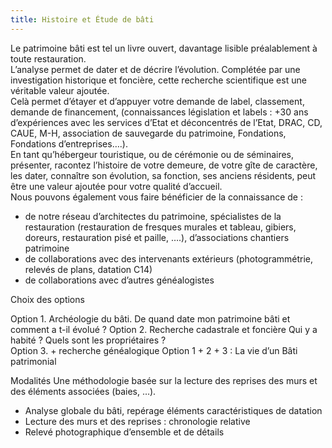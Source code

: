 ```yaml
---
title: Histoire et Étude de bâti
---
```


Le patrimoine bâti est tel un livre ouvert, davantage lisible préalablement à toute restauration.  
L’analyse permet de dater et de décrire l’évolution. Complétée par une investigation historique et foncière, cette recherche scientifique est une véritable valeur ajoutée.  
Celà permet d’étayer et d’appuyer votre demande de label, classement, demande de financement, (connaissances législation et labels : +30 ans d’expériences avec les services d’Etat et déconcentrés de l’Etat, DRAC, CD, CAUE, M-H, association de sauvegarde du patrimoine, Fondations, Fondations d’entreprises….).  
En tant qu’hébergeur touristique, ou de cérémonie ou de séminaires, présenter, racontez l’histoire de votre demeure, de votre gîte de caractère,  les dater, connaître son évolution, sa fonction, ses anciens résidents, peut être une valeur ajoutée pour votre qualité d’accueil.  
Nous pouvons également vous faire bénéficier de la connaissance de :
- de notre réseau d’architectes du patrimoine, spécialistes de la restauration (restauration de fresques murales et tableau, gibiers, doreurs, restauration pisé et paille, ….), d’associations chantiers patrimoine
- de collaborations avec des intervenants extérieurs (photogrammétrie, relevés de plans, datation C14) 
- de collaborations avec d’autres généalogistes

Choix des options

Option 1.  Archéologie du bâti. 
De quand date mon patrimoine bâti et comment a t-il évolué ?
Option 2. Recherche cadastrale et foncière  Qui y a habité ? Quels sont les propriétaires ?  
Option 3. + recherche généalogique
Option 1 + 2 + 3  :  La vie d’un Bâti patrimonial

Modalités 
Une méthodologie basée sur la lecture des reprises des murs et des éléments associées (baies, …).
- Analyse globale du bâti, repérage éléments caractéristiques de datation
- Lecture des murs et des reprises : chronologie relative
- Relevé photographique d’ensemble et de détails
